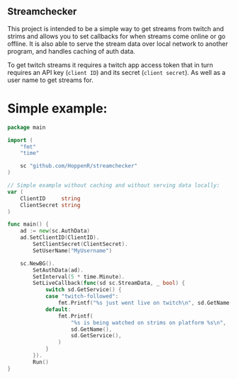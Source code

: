 ## Streamchecker

This project is intended to be a simple way to get streams from twitch and
strims and allows you to set callbacks for when streams come online or go
offline. It is also able to serve the stream data over local network to another
program, and handles caching of auth data.

To get twitch streams it requires a twitch app access token that in turn
requires an API key (`client ID`) and its secret (`client secret`). As well as a
user name to get streams for.

# Simple example:

```go
package main

import (
    "fmt"
    "time"

    sc "github.com/HoppenR/streamchecker"
)

// Simple example without caching and without serving data locally:
var (
    ClientID     string
    ClientSecret string
)

func main() {
    ad := new(sc.AuthData)
    ad.SetClientID(ClientID).
        SetClientSecret(ClientSecret).
        SetUserName("MyUsername")

    sc.NewBG().
        SetAuthData(ad).
        SetInterval(5 * time.Minute).
        SetLiveCallback(func(sd sc.StreamData, _ bool) {
            switch sd.GetService() {
            case "twitch-followed":
                fmt.Printf("%s just went live on twitch\n", sd.GetName())
            default:
                fmt.Printf(
                    "%s is being watched on strims on platform %s\n",
                    sd.GetName(),
                    sd.GetService(),
                )
            }
        }).
        Run()
}
```

